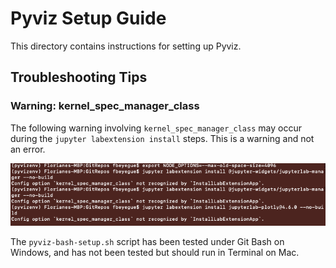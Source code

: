 # Pyviz Setup Guide

This directory contains instructions for setting up Pyviz.

## Troubleshooting Tips

### Warning: kernel_spec_manager_class

The following warning involving ```kernel_spec_manager_class``` may occur during the ```jupyter labextension install``` steps. This is a warning and not an error.

![kernel_spec_manager_class warning](Images/kernel_spec_manager_class__Warning.png "kernel_spec_manager_class warning")

The `pyviz-bash-setup.sh` script has been tested under Git Bash on Windows, and has not been tested but should run in Terminal on Mac.
